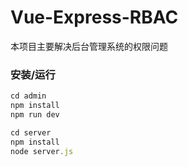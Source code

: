 # Vue-Express-RBAC
本项目主要解决后台管理系统的权限问题  

### 安装/运行

```js
cd admin
npm install
npm run dev

cd server
npm install
node server.js
```

